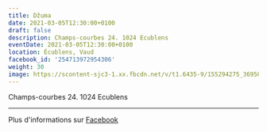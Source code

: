 ```yaml
---
title: Džuma
date: 2021-03-05T12:30:00+0100
draft: false
description: Champs-courbes 24. 1024 Ecublens
eventDate: 2021-03-05T12:30:00+0100
location: Écublens, Vaud
facebook_id: '254713972954306'
weight: 30
image: https://scontent-sjc3-1.xx.fbcdn.net/v/t1.6435-9/155294275_3695079563921169_4909597834044538694_n.jpg?_nc_cat=101&ccb=1-7&_nc_sid=9e60e4&_nc_ohc=F4FtzGlRkMAQ7kNvwE_aMQ2&_nc_oc=Adlx204-NuZVG2FME6Up8iXztibTT3fNd50DboG-pwGvKIgyHzzwH8c006ovU_XZhFo&_nc_zt=23&_nc_ht=scontent-sjc3-1.xx&edm=ABTKTjYEAAAA&_nc_gid=v6sCdK41ZahPhlJsrQBwmA&oh=00_AfL3T-bTVLj5vtZVLIQQaCKkzutAHs9LilNPtcbwfUAzrg&oe=684CCDDB
---
```


Champs-courbes 24. 1024 Ecublens

---

Plus d'informations sur [Facebook](https://facebook.com/events/254713972954306)